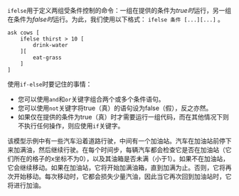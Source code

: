﻿`ifelse`用于定义两组受条件控制的命令：一组在提供的条件为*true时*运行，另一组在条件为*false时*运行。为此，我们使用以下格式： `ifelse 条件 [...][...]` 。



```
ask cows [
	ifelse thirst > 10 [
		drink-water
	][
		eat-grass
	]
]
```


使用`if-else`时要记住的事情：

- 您可以使用`and`和`or`关键字组合两个或多个条件语句。
- 您可以使用`not`关键字将true（真）的语句设为false（假），反之亦然。
- 如果仅在提供的条件为true（真）时才需要运行一组代码，而在其他情况下则不执行任何操作，则应使用`if`关键字。


该模型示例中有一些汽车沿着道路行驶，中间有一个加油站。汽车在加油站前停下来加满油，然后继续行驶。在每个时间步，每辆汽车都会检查它是否在加油站（它们所在的格子的x坐标不为0），以及其油箱是否未满（小于1）。如果不在加油站，它会继续移动。如果在加油站，它将开始加满油箱，直到加满为止。否则，它将再次开始移动。每次移动时，它都会损失少量汽油，因此当它再次回到加油站时，它将进行加油。
